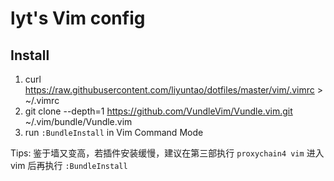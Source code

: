 lyt's Vim config
==================

## Install

1. curl https://raw.githubusercontent.com/liyuntao/dotfiles/master/vim/.vimrc > ~/.vimrc
2. git clone --depth=1 https://github.com/VundleVim/Vundle.vim.git ~/.vim/bundle/Vundle.vim
3. run `:BundleInstall` in Vim Command Mode

Tips: 鉴于墙又变高，若插件安装缓慢，建议在第三部执行 `proxychain4 vim` 进入 vim 后再执行 `:BundleInstall`
